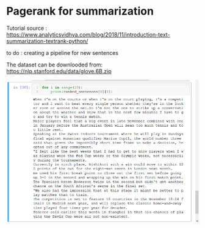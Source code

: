 # Pagerank for summarization

Tutorial source :
https://www.analyticsvidhya.com/blog/2018/11/introduction-text-summarization-textrank-python/

to do :
    creating a pipeline for new sentences

The dataset can be downlooded from:
https://nlp.stanford.edu/data/glove.6B.zip


![](pagerank.png)